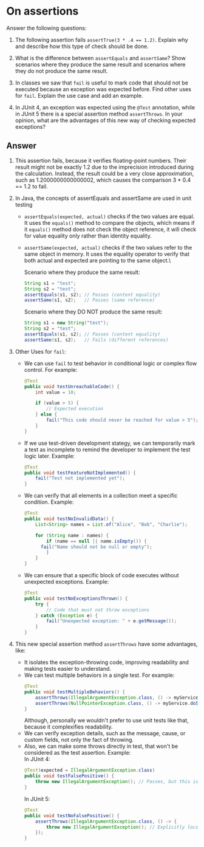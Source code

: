 # On assertions

Answer the following questions:

1. The following assertion fails `assertTrue(3 * .4 == 1.2)`. Explain why and describe how this type of check should be done.

2. What is the difference between `assertEquals` and `assertSame`? Show scenarios where they produce the same result and scenarios where they do not produce the same result.

3. In classes we saw that `fail` is useful to mark code that should not be executed because an exception was expected before. Find other uses for `fail`. Explain the use case and add an example.

4. In JUnit 4, an exception was expected using the `@Test` annotation, while in JUnit 5 there is a special assertion method `assertThrows`. In your opinion, what are the advantages of this new way of checking expected exceptions?

## Answer

1. This assertion fails, because it verifies floating-point numbers. Their result might not be exactly 1.2 due to the imprecision introduced during the calculation. Instead, the result could be a very close approximation, such as 1.2000000000000002, which causes the comparison 3 * 0.4 == 1.2 to fail.

2. In Java, the concepts of assertEquals and assertSame are used in unit testing
    - `assertEquals(expected, actual)` checks if the two values are equal. It uses the `equals()` method to compare the objects, which means if it `equals()` method does not check the object reference, it will check for value equality only rather than identity equality.
    - `assertSame(expected, actual)` checks if the two values refer to the same object in memory. It uses the equality operator to verify that both actual and expected are pointing to the same object.\
      
      Scenario where they produce the same result:
      ```java
      String s1 = "test";
      String s2 = "test";
      assertEquals(s1, s2); // Passes (content equality)
      assertSame(s1, s2);   // Passes (same reference)
      ```

      Scenario  where they DO NOT produce the same result:
      ```java
      String s1 = new String("test");
      String s2 = "test";
      assertEquals(s1, s2); // Passes (content equality)
      assertSame(s1, s2);   // Fails (different references)
      ```

3. Other Uses for `fail`:
    - We can use `fail` to test behavior in conditional logic or complex flow control. For example:
      ```java
      @Test
      public void testUnreachableCode() {
          int value = 10;

          if (value > 5) {
              // Expected execution
          } else {
              fail("This code should never be reached for value > 5");
          }
      }
      ```
    - If we use test-driven development stategy, we can temporarily mark a test as incomplete to remind the developer to implement the test logic later. Example:
      ```java
      @Test
      public void testFeatureNotImplemented() {
          fail("Test not implemented yet");
      }
      ```
    - We can verify that all elements in a collection meet a specific condition. Example:
      ```java
      @Test
      public void testNoInvalidData() {
          List<String> names = List.of("Alice", "Bob", "Charlie");

          for (String name : names) {
              if (name == null || name.isEmpty()) {
            fail("Name should not be null or empty");
              }
          }
      }
      ```
    - We can ensure that a specific block of code executes without unexpected exceptions. Example:
      ```java
      @Test
      public void testNoExceptionsThrown() {
          try {
              // Code that must not throw exceptions
          } catch (Exception e) {
              fail("Unexpected exception: " + e.getMessage());
          }
      }
      ```
4. This new special assertion method `assertThrows` have some advantages, like:
    - It isolates the exception-throwing code, improving readability and making tests easier to understand.
    - We can test multiple behaviors in a single test. For example:
      ```java
      @Test
      public void testMultipleBehaviors() {
          assertThrows(IllegalArgumentException.class, () -> myService.doSomethingInvalid());
          assertThrows(NullPointerException.class, () -> myService.doSomethingElseInvalid());
      }
      ```
      Although, personally we wouldn't prefer to use unit tests like that, because it complexifies readability.
    - We can verify exception details, such as the message, cause, or custom fields, not only the fact of throwing.
    - Also, we can make some throws directly in test, that won't be considered as the test assertion. Example:\
      In JUnit 4:
      ```java
      @Test(expected = IllegalArgumentException.class)
      public void testFalsePositive() {
          throw new IllegalArgumentException(); // Passes, but this is not the intended place for the exception.
      }
      ```
      In JUnit 5:
      ```java
      @Test
      public void testNoFalsePositive() {
          assertThrows(IllegalArgumentException.class, () -> {
              throw new IllegalArgumentException(); // Explicitly localized
          });
      }
      ```
